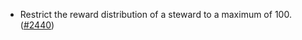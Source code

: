 - Restrict the reward distribution of a steward to a maximum of 100.
  ([\#2440](https://github.com/anoma/namada/pull/2440))